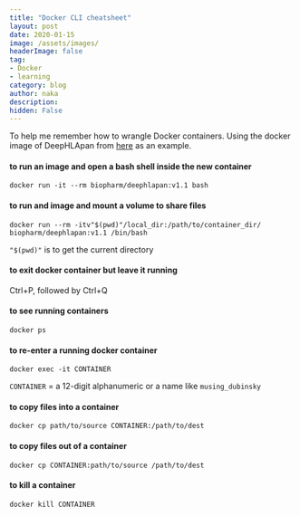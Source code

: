```yaml
---
title: "Docker CLI cheatsheet"
layout: post
date: 2020-01-15
image: /assets/images/
headerImage: false
tag:
- Docker
- learning
category: blog
author: naka
description:
hidden: False
---
```

To help me remember how to wrangle Docker containers. Using the docker image of DeepHLApan from [here](https://github.com/jiujiezz/deephlapan) as an example.

#### to run an image and open a bash shell inside the new container
`docker run -it --rm biopharm/deephlapan:v1.1 bash`

#### to run and image and mount a volume to share files
`docker run --rm -itv"$(pwd)"/local_dir:/path/to/container_dir/ biopharm/deephlapan:v1.1 /bin/bash`

`"$(pwd)"` is to get the current directory

#### to exit docker container but leave it running
Ctrl+P, followed by Ctrl+Q

#### to see running containers
`docker ps`

#### to re-enter a running docker container
`docker exec -it CONTAINER`

`CONTAINER` = a 12-digit alphanumeric or a name like `musing_dubinsky`

#### to copy files into a container
`docker cp path/to/source CONTAINER:/path/to/dest`

#### to copy files out of a container
`docker cp CONTAINER:path/to/source /path/to/dest`

#### to kill a container
`docker kill CONTAINER`
